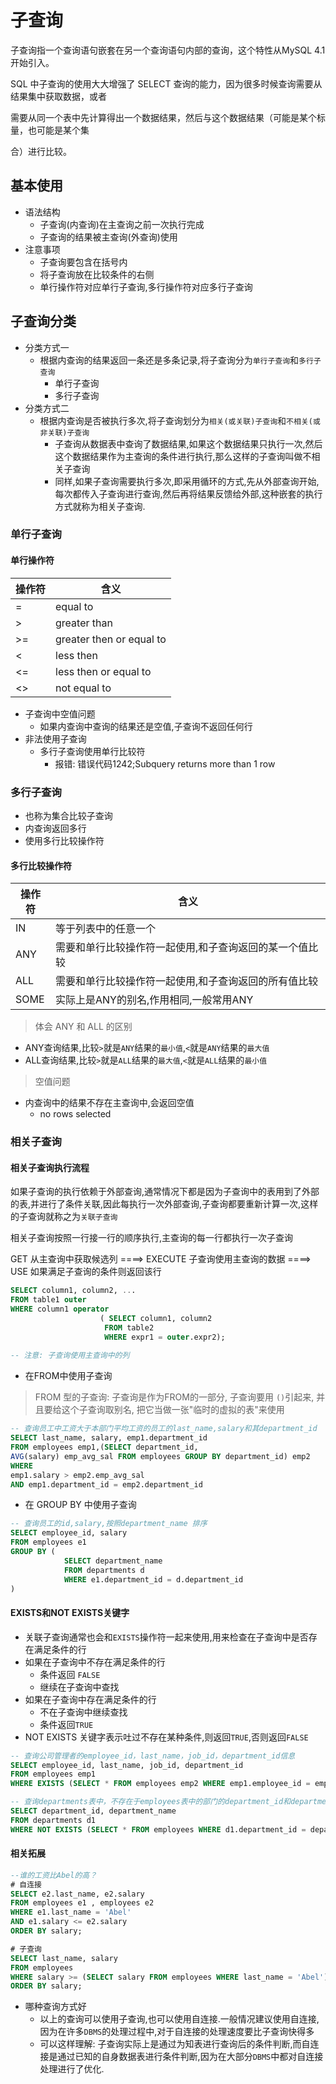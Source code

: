 # 子查询

子查询指一个查询语句嵌套在另一个查询语句内部的查询，这个特性从MySQL 4.1开始引入。

SQL 中子查询的使用大大增强了 SELECT 查询的能力，因为很多时候查询需要从结果集中获取数据，或者 

需要从同一个表中先计算得出一个数据结果，然后与这个数据结果（可能是某个标量，也可能是某个集 

合）进行比较。

## 基本使用

- 语法结构
  - 子查询(内查询)在主查询之前一次执行完成
  - 子查询的结果被主查询(外查询)使用
- 注意事项
  - 子查询要包含在括号内
  - 将子查询放在比较条件的右侧
  - 单行操作符对应单行子查询,多行操作符对应多行子查询

## 子查询分类

- 分类方式一
  - 根据内查询的结果返回一条还是多条记录,将子查询分为`单行子查询`和`多行子查询`
    - 单行子查询
    - 多行子查询
- 分类方式二
  - 根据内查询是否被执行多次,将子查询划分为`相关(或关联)子查询`和`不相关(或非关联)子查询`
    - 子查询从数据表中查询了数据结果,如果这个数据结果只执行一次,然后这个数据结果作为主查询的条件进行执行,那么这样的子查询叫做不相关子查询
    - 同样,如果子查询需要执行多次,即采用循环的方式,先从外部查询开始,每次都传入子查询进行查询,然后再将结果反馈给外部,这种嵌套的执行方式就称为相关子查询.

### 单行子查询

#### 单行操作符

| 操作符 | 含义                     |
| ------ | ------------------------ |
| =      | equal to                 |
| >      | greater than             |
| >=     | greater then or equal to |
| <      | less then                |
| <=     | less then or equal to    |
| <>     | not equal to             |

- 子查询中空值问题
  - 如果内查询中查询的结果还是空值,子查询不返回任何行
- 非法使用子查询
  - 多行子查询使用单行比较符
    - 报错: 错误代码1242;Subquery returns more than 1 row

### 多行子查询

- 也称为集合比较子查询
- 内查询返回多行
- 使用多行比较操作符

#### 多行比较操作符

| 操作符 | 含义                                                    |
| ------ | ------------------------------------------------------- |
| IN     | 等于列表中的任意一个                                    |
| ANY    | 需要和单行比较操作符一起使用,和子查询返回的某一个值比较 |
| ALL    | 需要和单行比较操作符一起使用,和子查询返回的所有值比较   |
| SOME   | 实际上是ANY的别名,作用相同,一般常用ANY                  |

> 体会 ANY 和 ALL 的区别

- ANY查询结果,比较`>`就是`ANY`结果的`最小值`,`<`就是`ANY`结果的`最大值`
- ALL查询结果,比较`>`就是`ALL`结果的`最大值`,`<`就是`ALL`结果的`最小值`

> 空值问题

- 内查询中的结果不存在主查询中,会返回空值
  - no rows selected

### 相关子查询

#### 相关子查询执行流程

如果子查询的执行依赖于外部查询,通常情况下都是因为子查询中的表用到了外部的表,并进行了条件关联,因此每执行一次外部查询,子查询都要重新计算一次,这样的子查询就称之为`关联子查询`

相关子查询按照一行接一行的顺序执行,主查询的每一行都执行一次子查询

GET 从主查询中获取候选列 ====> EXECUTE 子查询使用主查询的数据 ====> USE 如果满足子查询的条件则返回该行

```sql
SELECT column1, column2, ...
FROM table1 outer
WHERE column1 operator
					( SELECT column1, column2
                     FROM table2
                     WHERE expr1 = outer.expr2);
                     
-- 注意: 子查询使用主查询中的列
```

- 在FROM中使用子查询

> FROM 型的子查询: 子查询是作为FROM的一部分, 子查询要用 `()`引起来, 并且要给这个子查询取别名, 把它当做一张"临时的虚拟的表"来使用

```sql
-- 查询员工中工资大于本部门平均工资的员工的last_name,salary和其department_id
SELECT last_name, salary, emp1.department_id
FROM employees emp1,(SELECT department_id,
AVG(salary) emp_avg_sal FROM employees GROUP BY department_id) emp2
WHERE 
emp1.salary > emp2.emp_avg_sal
AND emp1.department_id = emp2.department_id
```

- 在 GROUP BY 中使用子查询

```sql
-- 查询员工的id,salary,按照department_name 排序
SELECT employee_id, salary
FROM employees e1
GROUP BY (
			SELECT department_name
			FROM departments d
			WHERE e1.department_id = d.department_id
)
```

#### EXISTS和NOT EXISTS关键字

- 关联子查询通常也会和`EXISTS`操作符一起来使用,用来检查在子查询中是否存在满足条件的行
- 如果在子查询中不存在满足条件的行
  - 条件返回	`FALSE`
  - 继续在子查询中查找
- 如果在子查询中存在满足条件的行
  - 不在子查询中继续查找
  - 条件返回`TRUE`
- NOT EXISTS 关键字表示吐过不存在某种条件,则返回`TRUE`,否则返回`FALSE`

```sql
-- 查询公司管理者的employee_id，last_name，job_id，department_id信息
SELECT employee_id, last_name, job_id, department_id
FROM employees emp1
WHERE EXISTS (SELECT * FROM employees emp2 WHERE emp1.employee_id = emp2.manager_id);
```

```sql
-- 查询departments表中，不存在于employees表中的部门的department_id和department_name
SELECT department_id, department_name
FROM departments d1
WHERE NOT EXISTS (SELECT * FROM employees WHERE d1.department_id = department_id);
```

#### 相关拓展

```sql
--谁的工资比Abel的高？
# 自连接
SELECT e2.last_name, e2.salary
FROM employees e1 , employees e2
WHERE e1.last_name = 'Abel'
AND e1.salary <= e2.salary
ORDER BY salary;

# 子查询
SELECT last_name, salary
FROM employees
WHERE salary >= (SELECT salary FROM employees WHERE last_name = 'Abel')
ORDER BY salary;
```

- 哪种查询方式好
  - 以上的查询可以使用子查询,也可以使用自连接.一般情况建议使用自连接,因为在许多`DBMS`的处理过程中,对于自连接的处理速度要比子查询快得多
  - 可以这样理解: 子查询实际上是通过为知表进行查询后的条件判断,而自连接是通过已知的自身数据表进行条件判断,因为在大部分`DBMS`中都对自连接处理进行了优化.